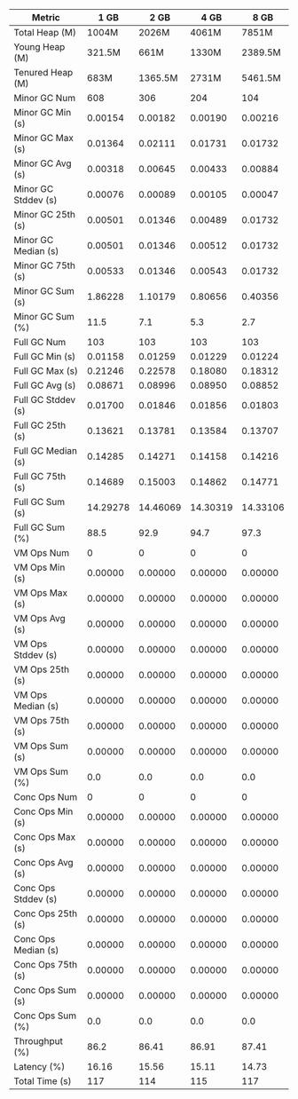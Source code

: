 | Metric | 1 GB | 2 GB | 4 GB | 8 GB |
|------|----|----|----|----|
| Total Heap (M) | 1004M | 2026M | 4061M | 7851M |
| Young Heap (M) | 321.5M | 661M | 1330M | 2389.5M |
| Tenured Heap (M) | 683M | 1365.5M | 2731M | 5461.5M |
| Minor GC Num | 608 | 306 | 204 | 104 |
| Minor GC Min (s) | 0.00154 | 0.00182 | 0.00190 | 0.00216 |
| Minor GC Max (s) | 0.01364 | 0.02111 | 0.01731 | 0.01732 |
| Minor GC Avg (s) | 0.00318 | 0.00645 | 0.00433 | 0.00884 |
| Minor GC Stddev (s) | 0.00076 | 0.00089 | 0.00105 | 0.00047 |
| Minor GC 25th (s) | 0.00501 | 0.01346 | 0.00489 | 0.01732 |
| Minor GC Median (s) | 0.00501 | 0.01346 | 0.00512 | 0.01732 |
| Minor GC 75th (s) | 0.00533 | 0.01346 | 0.00543 | 0.01732 |
| Minor GC Sum (s) | 1.86228 | 1.10179 | 0.80656 | 0.40356 |
| Minor GC Sum (%) | 11.5 | 7.1 | 5.3 | 2.7 |
| Full GC Num | 103 | 103 | 103 | 103 |
| Full GC Min (s) | 0.01158 | 0.01259 | 0.01229 | 0.01224 |
| Full GC Max (s) | 0.21246 | 0.22578 | 0.18080 | 0.18312 |
| Full GC Avg (s) | 0.08671 | 0.08996 | 0.08950 | 0.08852 |
| Full GC Stddev (s) | 0.01700 | 0.01846 | 0.01856 | 0.01803 |
| Full GC 25th (s) | 0.13621 | 0.13781 | 0.13584 | 0.13707 |
| Full GC Median (s) | 0.14285 | 0.14271 | 0.14158 | 0.14216 |
| Full GC 75th (s) | 0.14689 | 0.15003 | 0.14862 | 0.14771 |
| Full GC Sum (s) | 14.29278 | 14.46069 | 14.30319 | 14.33106 |
| Full GC Sum (%) | 88.5 | 92.9 | 94.7 | 97.3 |
| VM Ops Num | 0 | 0 | 0 | 0 |
| VM Ops Min (s) | 0.00000 | 0.00000 | 0.00000 | 0.00000 |
| VM Ops Max (s) | 0.00000 | 0.00000 | 0.00000 | 0.00000 |
| VM Ops Avg (s) | 0.00000 | 0.00000 | 0.00000 | 0.00000 |
| VM Ops Stddev (s) | 0.00000 | 0.00000 | 0.00000 | 0.00000 |
| VM Ops 25th (s) | 0.00000 | 0.00000 | 0.00000 | 0.00000 |
| VM Ops Median (s) | 0.00000 | 0.00000 | 0.00000 | 0.00000 |
| VM Ops 75th (s) | 0.00000 | 0.00000 | 0.00000 | 0.00000 |
| VM Ops Sum (s) | 0.00000 | 0.00000 | 0.00000 | 0.00000 |
| VM Ops Sum (%) | 0.0 | 0.0 | 0.0 | 0.0 |
| Conc Ops Num | 0 | 0 | 0 | 0 |
| Conc Ops Min (s) | 0.00000 | 0.00000 | 0.00000 | 0.00000 |
| Conc Ops Max (s) | 0.00000 | 0.00000 | 0.00000 | 0.00000 |
| Conc Ops Avg (s) | 0.00000 | 0.00000 | 0.00000 | 0.00000 |
| Conc Ops Stddev (s) | 0.00000 | 0.00000 | 0.00000 | 0.00000 |
| Conc Ops 25th (s) | 0.00000 | 0.00000 | 0.00000 | 0.00000 |
| Conc Ops Median (s) | 0.00000 | 0.00000 | 0.00000 | 0.00000 |
| Conc Ops 75th (s) | 0.00000 | 0.00000 | 0.00000 | 0.00000 |
| Conc Ops Sum (s) | 0.00000 | 0.00000 | 0.00000 | 0.00000 |
| Conc Ops Sum (%) | 0.0 | 0.0 | 0.0 | 0.0 |
| Throughput (%) | 86.2 | 86.41 | 86.91 | 87.41 |
| Latency (%) | 16.16 | 15.56 | 15.11 | 14.73 |
| Total Time (s) | 117 | 114 | 115 | 117 |
